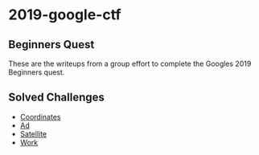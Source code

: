 # 2019-google-ctf
## Beginners Quest
These are the writeups from a group effort to complete the Googles 2019 Beginners quest.

## Solved Challenges
* [Coordinates](coordinates.md)
* [Ad](ad.md)
* [Satellite](satellite.md)
* [Work](work.md)
